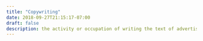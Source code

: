 ```yaml
---
title: "Copywriting"
date: 2018-09-27T21:15:17-07:00
draft: false
description: the activity or occupation of writing the text of advertisements or publicity material.
---
```

